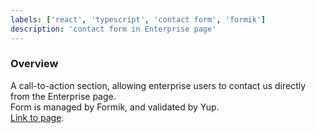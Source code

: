 ```yaml
---
labels: ['react', 'typescript', 'contact form', 'formik']
description: 'contact form in Enterprise page'
---
```


### Overview
  
A call-to-action section, allowing enterprise users to contact us directly from the Enterprise page.  
Form is managed by Formik, and validated by Yup.  
[Link to page](https://bit.cloud/enterprise).